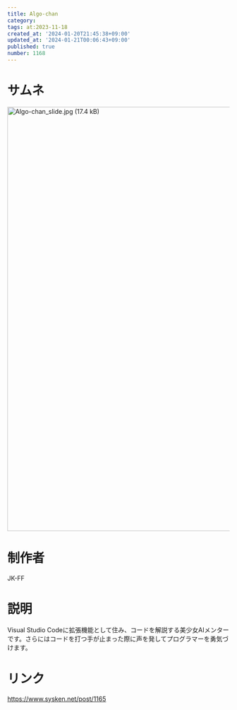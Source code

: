 ```yaml
---
title: Algo-chan
category:
tags: at:2023-11-18
created_at: '2024-01-20T21:45:38+09:00'
updated_at: '2024-01-21T00:06:43+09:00'
published: true
number: 1168
---
```


# サムネ
<img width="960" alt="Algo-chan_slide.jpg (17.4 kB)" src="/img/markdown/1168/eb6034f4-a7c8-4a4c-9f06-98303ae71dae.webp">



# 制作者
JK-FF

# 説明
Visual Studio Codeに拡張機能として住み、コードを解説する美少女AIメンターです。さらにはコードを打つ手が止まった際に声を発してプログラマーを勇気づけます。

# リンク
https://www.sysken.net/post/1165
